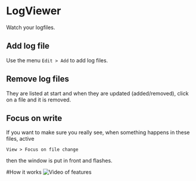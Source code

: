 # LogViewer

Watch your logfiles.


## Add log file

Use the menu `Edit > Add` to add log files.

## Remove log files

They are listed at start and when they are updated (added/removed), click on a file and it is removed.

## Focus on write

If you want to make sure you really see, when something happens in these files, active

    View > Focus on file change

then the window is put in front and flashes.

#How it works
![Video of features](feature.gif)

